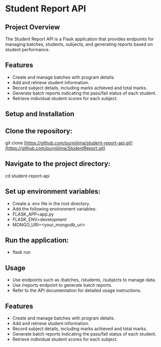 
# Student Report API

## Project Overview

The Student Report API is a Flask application that provides endpoints for managing batches, students, subjects, and generating reports based on student performance.

## Features

- Create and manage batches with program details.
- Add and retrieve student information.
- Record subject details, including marks achieved and total marks.
- Generate batch reports indicating the pass/fail status of each student.
- Retrieve individual student scores for each subject.

## Setup and Installation
## Clone the repository:
git clone [https://github.com/purniiiima/student-report-api.git](https://github.com/purniiiima/StudentReport.git)

## Navigate to the project directory:
cd student-report-api

## Set up environment variables:
- Create a .env file in the root directory.
- Add the following environment variables:
- FLASK_APP=app.py
- FLASK_ENV=development
- MONGO_URI=<your_mongodb_uri>

## Run the application:
- flask run

## Usage

- Use endpoints such as /batches, /students, /subjects to manage data.
- Use /reports endpoint to generate batch reports.
- Refer to the API documentation for detailed usage instructions.

## Features

- Create and manage batches with program details.
- Add and retrieve student information.
- Record subject details, including marks achieved and total marks.
- Generate batch reports indicating the pass/fail status of each student.
- Retrieve individual student scores for each subject.



